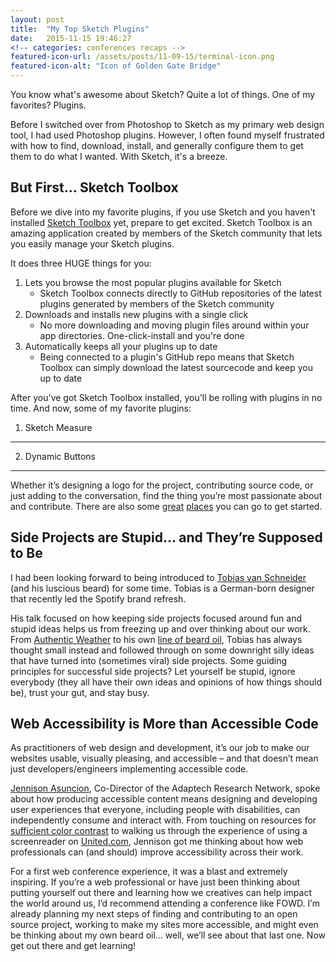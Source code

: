 ```yaml
---
layout: post
title:  "My Top Sketch Plugins"
date:   2015-11-15 19:46:27
<!-- categories: conferences recaps -->
featured-icon-url: /assets/posts/11-09-15/terminal-icon.png
featured-icon-alt: "Icon of Golden Gate Bridge"
---
```


[garth]: 		https://twitter.com/garthdb
[nightscout]: 	http://www.nightscout.info/



You know what's awesome about Sketch? Quite a lot of things. One of my favorites? Plugins.

Before I switched over from Photoshop to Sketch as my primary web design tool, I had used Photoshop plugins. However, I often found myself frustrated with how to find, download, install, and generally configure them to get them to do what I wanted. With Sketch, it's a breeze. 

But First... Sketch Toolbox
----------------------------------------------
Before we dive into my favorite plugins, if you use Sketch and you haven't installed <a href='http://sketchtoolbox.com/' target="_blank" class="link--text-in-p">Sketch Toolbox</a> yet, prepare to get excited. Sketch Toolbox is an amazing application created by members of the Sketch community that lets you easily manage your Sketch plugins.

It does three HUGE things for you:

1. Lets you browse the most popular plugins available for Sketch 
	- Sketch Toolbox connects directly to GitHub repositories of the latest plugins generated by members of the Sketch community
2. Downloads and installs new plugins with a single click
	- No more downloading and moving plugin files around within your app directories. One-click-install and you're done
3. Automatically keeps all your plugins up to date
	- Being connected to a plugin's GitHub repo means that Sketch Toolbox can simply download the latest sourcecode and keep you up to date

After you've got Sketch Toolbox installed, you'll be rolling with plugins in no time. And now, some of my favorite plugins:

1) Sketch Measure
----------------------------------------------

2) Dynamic Buttons
----------------------------------------------




Whether it’s designing a logo for the project, contributing source code, or just adding to the conversation, find the thing you’re most passionate about and contribute. There are also some <a href='http://opendesign.foundation/' target="_blank" class="link--text-in-p">great</a> <a href='https://github.com/opensourcedesign' target="_blank" class="link--text-in-p">places</a> you can go to get started.

Side Projects are Stupid… and They’re Supposed to Be
----------------------------------------------------
I had been looking forward to being introduced to <a href='https://twitter.com/schneidertobias' target="_blank" class="link--text-in-p">Tobias van Schneider</a> (and his luscious beard) for some time. Tobias is a German-born designer that recently led the Spotify brand refresh.

His talk focused on how keeping side projects focused around fun and stupid ideas helps us from freezing up and over thinking about our work. From <a href='http://authenticweather.com/' target="_blank" class="link--text-in-p">Authentic Weather</a> to his own <a href='http://www.beardbrand.com/products/black-marble-beard-oil' target="_blank" class="link--text-in-p">line of beard oil</a>, Tobias has always thought small instead and followed through on some downright silly ideas that have turned into (sometimes viral) side projects. Some guiding principles for successful side projects? Let yourself be stupid, ignore everybody (they all have their own ideas and opinions of how things should be), trust your gut, and stay busy.

Web Accessibility is More than Accessible Code
----------------------------------------------
As practitioners of web design and development, it’s our job to make our websites usable, visually pleasing, and accessible – and that doesn’t mean just developers/engineers implementing accessible code. 

<a href='https://twitter.com/Jennison' target="_blank" class="link--text-in-p">Jennison Asuncion</a>, Co-Director of the Adaptech Research Network, spoke about how producing accessible content means designing and developing user experiences that everyone, including people with disabilities, can independently consume and interact with. From touching on resources for <a href='http://jxnblk.com/colorable/demos/text/' target="_blank" class="link--text-in-p">sufficient color contrast</a> to walking us through the experience of using a screenreader on <a href='https://www.united.com/ual/en/us/?root=1' target="_blank" class="link--text-in-p">United.com</a>, Jennison got me thinking about how web professionals can (and should) improve accessibility across their work.

For a first web conference experience, it was a blast and extremely inspiring. If you’re a web professional or have just been thinking about putting yourself out there and learning how we creatives can help impact the world around us, I’d recommend attending a conference like FOWD. I’m already planning my next steps of finding and contributing to an open source project, working to make my sites more accessible, and might even be thinking about my own beard oil… well, we’ll see about that last one. Now get out there and get learning!
